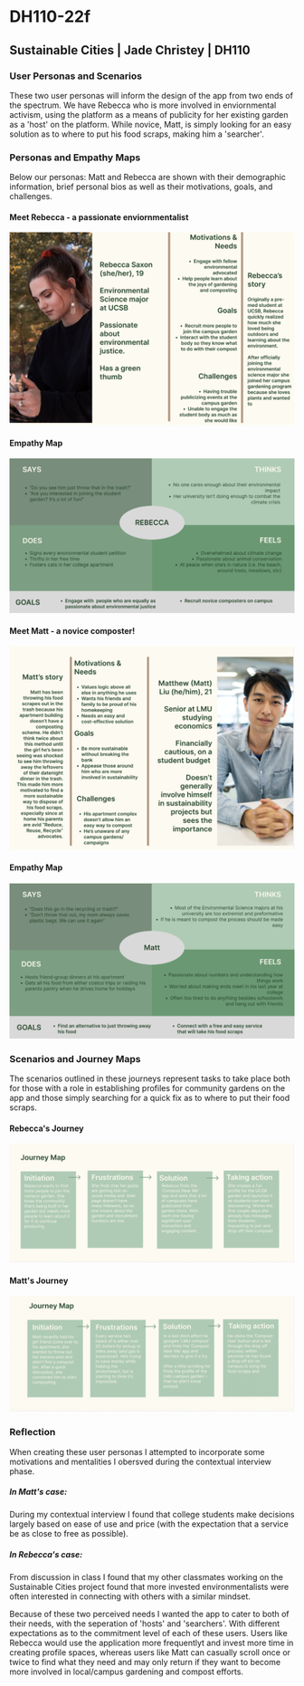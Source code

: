 # DH110-22f

## Sustainable Cities | Jade Christey | DH110

### User Personas and Scenarios

These two user personas will inform the design of the app from two ends of the spectrum. We have Rebecca who is more involved in enviornmental activism, using the platform as a means of publicity for her existing garden as a 'host' on the platform. While novice, Matt, is simply looking for an easy solution as to where to put his food scraps, making him a 'searcher'. 

### Personas and Empathy Maps

Below our personas: Matt and Rebecca are shown with their demographic information, brief personal bios as well as their motivations, goals, and challenges. 

#### Meet Rebecca - a passionate enviornmentalist

![Rebecca's Persona Description](Screen%20Shot%202022-10-25%20at%2010.25.29%20PM.png)

#### Empathy Map

![Rebecca's Empathy Map](Screen%20Shot%202022-10-25%20at%2010.25.44%20PM.png)

#### Meet Matt - a novice composter!

![Matt's Persona Description](Screen%20Shot%202022-10-25%20at%2010.25.53%20PM.png)

#### Empathy Map

![Matt's Empathy Map](Screen%20Shot%202022-10-25%20at%2010.26.02%20PM.png)

### Scenarios and Journey Maps

The scenarios outlined in these journeys represent tasks to take place both for those with a role in establishing profiles for community gardens on the app and those simply searching for a quick fix as to where to put their food scraps. 

#### Rebecca's Journey

![Rebeccas's Journey Map](Screen%20Shot%202022-10-25%20at%2010.57.03%20PM.png)

#### Matt's Journey

![Matt's Journey Map](Screen%20Shot%202022-10-25%20at%2010.57.26%20PM.png)


### Reflection

When creating these user personas I attempted to incorporate some motivations and mentalities I obersved during the contextual interview phase. 

##### In Matt's case: 
During my contextual interview I found that college students make decisions largely based on ease of use and price (with the expectation that a service be as close to free as possible). 

##### In Rebecca's case: 
From discussion in class I found that my other classmates working on the Sustainable Cities project found that more invested environmentalists were often interested in connecting with others with a similar mindset. 

Because of these two perceived needs I wanted the app to cater to both of their needs, with the seperation of 'hosts' and 'searchers'. With different expectations as to the commitment level of each of these users. Users like Rebecca would use the application more frequentlyt and invest more time in creating profile spaces, whereas users like Matt can casually scroll once or twice to find what they need and may only return if they want to become more involved in local/campus gardening and compost efforts. 

